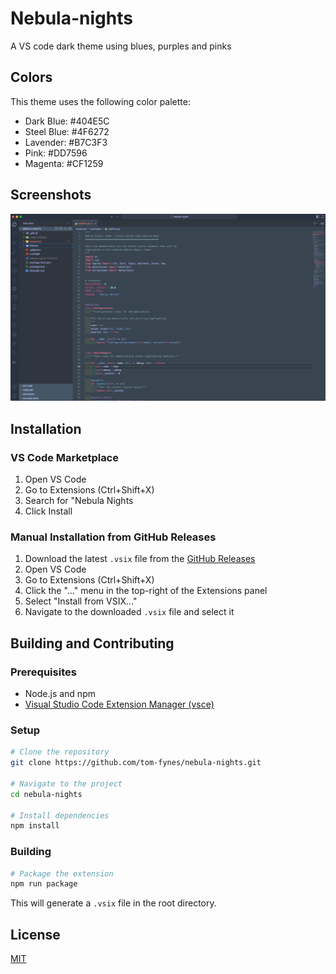 # Nebula-nights
A VS code dark theme using blues, purples and pinks

## Colors

This theme uses the following color palette:
- Dark Blue: #404E5C
- Steel Blue: #4F6272
- Lavender: #B7C3F3
- Pink: #DD7596
- Magenta: #CF1259

## Screenshots

![Screenshot](resources/images/screenshot.png)

## Installation

### VS Code Marketplace

1. Open VS Code
2. Go to Extensions (Ctrl+Shift+X)
3. Search for "Nebula Nights
4. Click Install

### Manual Installation from GitHub Releases

1. Download the latest `.vsix` file from the [GitHub Releases](https://github.com/tom-fynes/nebula-nights/releases)
2. Open VS Code
3. Go to Extensions (Ctrl+Shift+X)
4. Click the "..." menu in the top-right of the Extensions panel
5. Select "Install from VSIX..."
6. Navigate to the downloaded `.vsix` file and select it

## Building and Contributing

### Prerequisites

- Node.js and npm
- [Visual Studio Code Extension Manager (vsce)](https://github.com/microsoft/vscode-vsce)

### Setup

```bash
# Clone the repository
git clone https://github.com/tom-fynes/nebula-nights.git

# Navigate to the project
cd nebula-nights

# Install dependencies
npm install
```

### Building

```bash
# Package the extension
npm run package
```

This will generate a `.vsix` file in the root directory.

## License

[MIT](LICENSE)
